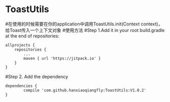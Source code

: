 # ToastUtils
#在使用的时候需要在你的application中调用ToastUtils.init(Context context)，给Toast传入一个上下文对象
#使用方法
#Step 1.Add it in your root build.gradle at the end of repositories:

	allprojects {
		repositories {
			...
			maven { url 'https://jitpack.io' }
		}
	}
#Step 2. Add the dependency

	dependencies {
	        compile 'com.github.hanxiaoqiangfly:ToastUtils:V1.0.2'
	}
